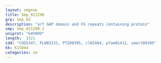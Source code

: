 ```yaml
---
layout: smgene
title: Smp_021290
grp: Smp_02
description: "arf GAP domain and FG repeats containing protein"
smp: Smp_021290.1
uniprot: "G4V8H9"
length:  1521
cdd: "COG5347, PLN03131, PTZ00395, cl02464, pfam01412, smart00105"
kk: K15044
categories: sm
---
```

